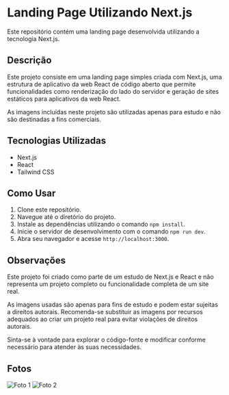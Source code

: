 # Landing Page Utilizando Next.js

Este repositório contém uma landing page desenvolvida utilizando a tecnologia Next.js.

## Descrição

Este projeto consiste em uma landing page simples criada com Next.js, uma estrutura de aplicativo da web React de código aberto que permite funcionalidades como renderização do lado do servidor e geração de sites estáticos para aplicativos da web React.

As imagens incluídas neste projeto são utilizadas apenas para estudo e não são destinadas a fins comerciais.

## Tecnologias Utilizadas

- Next.js
- React
- Tailwind CSS

## Como Usar

1. Clone este repositório.
2. Navegue até o diretório do projeto.
3. Instale as dependências utilizando o comando `npm install`.
4. Inicie o servidor de desenvolvimento com o comando `npm run dev`.
5. Abra seu navegador e acesse `http://localhost:3000`.

## Observações

Este projeto foi criado como parte de um estudo de Next.js e React e não representa um projeto completo ou funcionalidade completa de um site real.

As imagens usadas são apenas para fins de estudo e podem estar sujeitas a direitos autorais. Recomenda-se substituir as imagens por recursos adequados ao criar um projeto real para evitar violações de direitos autorais.

Sinta-se à vontade para explorar o código-fonte e modificar conforme necessário para atender às suas necessidades.

## Fotos

![Foto 1](https://image.prntscr.com/image/jAFP0TY7z8u0.jpg)
![Foto 2](https://image.prntscr.com/image/7810G3pvO1Fm.jpg)
